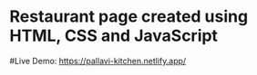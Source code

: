 # Restaurant page created using HTML, CSS and JavaScript

#Live Demo: https://pallavi-kitchen.netlify.app/